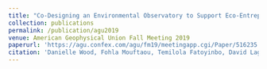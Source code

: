 ```yaml
---
title: "Co-Designing an Environmental Observatory to Support Eco-Entrepreneurship in Benin"
collection: publications
permalink: /publication/agu2019
venue: American Geophysical Union Fall Meeting 2019
paperurl: 'https://agu.confex.com/agu/fm19/meetingapp.cgi/Paper/516235'
citation: 'Danielle Wood, Fohla Mouftaou, Temilola Fatoyinbo, David Lagomasino, Ufuoma Ovienmhada, Eric Ashcroft, Lelia Hampton, Lisa Orii, TojumiOluwa Adegboyega, Anisha Nakagawa and Julliet Wanyiri.'
---
```

<!--
[See abstract here](https://agu.confex.com/agu/fm19/meetingapp.cgi/Paper/516235) -->

